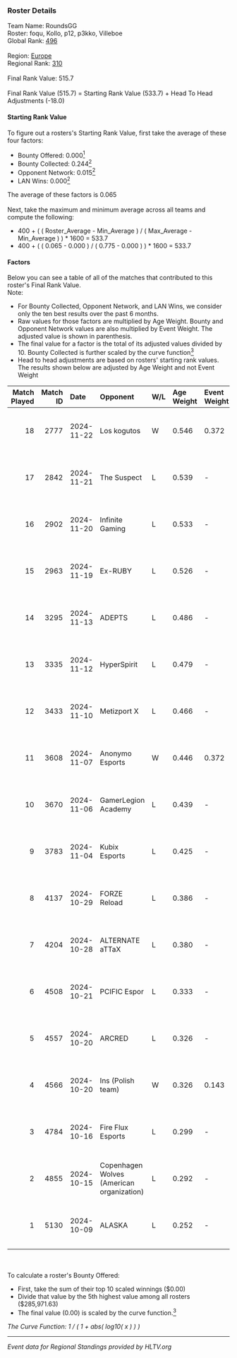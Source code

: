 ### Roster Details<br />
Team Name: RoundsGG<br />
Roster: foqu, Kollo, p12, p3kko, Villeboe<br />
Global Rank: [496](../../standings_global_2025_02_28.md)<br />
<br />
Region: [Europe]( ../../standings_europe_2025_02_28.md)<br />
Regional Rank: [310]( ../../standings_europe_2025_02_28.md)<br />
<br />
Final Rank Value:  515.7<br />
<br />
Final Rank Value (515.7) = Starting Rank Value (533.7) + Head To Head Adjustments (-18.0)<br />

#### Starting Rank Value<br />
To figure out a rosters's Starting Rank Value, first take the average of these four factors:<br />
- Bounty Offered: 0.000[<sup>1</sup>](#table2)
- Bounty Collected: 0.244[<sup>2</sup>](#table1)
- Opponent Network: 0.015[<sup>2</sup>](#table1)
- LAN Wins: 0.000[<sup>2</sup>](#table1)

The average of these factors is 0.065<br />
<br />
Next, take the maximum and minimum average across all teams and compute the following:<br />
- 400 + ( ( Roster_Average - Min_Average ) / ( Max_Average - Min_Average ) ) * 1600 = 533.7
- 400 + ( ( 0.065 - 0.000 ) / ( 0.775 - 0.000 ) ) * 1600 = 533.7


#### Factors<br />
Below you can see a table of all of the matches that contributed to this roster's Final Rank Value.<br />
Note:<br />

- For Bounty Collected, Opponent Network, and LAN Wins, we consider only the ten best results over the past 6 months.
- Raw values for those factors are multiplied by Age Weight. Bounty and Opponent Network values are also multiplied by Event Weight. The adjusted value is shown in parenthesis.
- The final value for a factor is the total of its adjusted values divided by 10. Bounty Collected is further scaled by the curve function[<sup>3</sup>](#curveFunction)
- Head to head adjustments are based on rosters' starting rank values. The results shown below are adjusted by Age Weight and not Event Weight
<span id="table1"></span><br />


| Match Played | Match ID | Date       | Opponent                                  | W/L | Age Weight | Event Weight | Bounty Collected | Opponent Network | LAN Wins  | H2H Adj. | Roster                            |
| -: | -: | :- | :- | :- | :- | :- | :- | :- | :- | -: | :- |
|           18 |     2777 | 2024-11-22 | Los kogutos                               | W   | 0.546      | 0.372        | 0.038 (0.008)    | 0.572 (0.116)    | 0 (0.000) |    15.88 | foqu, Kollo, p12, p3kko, Villeboe |
|           17 |     2842 | 2024-11-21 | The Suspect                               | L   | 0.539      | -            | -                | -                | -         |    -3.94 | foqu, Kollo, p12, p3kko, Villeboe |
|           16 |     2902 | 2024-11-20 | Infinite Gaming                           | L   | 0.533      | -            | -                | -                | -         |    -8.35 | foqu, Kollo, p12, p3kko, Villeboe |
|           15 |     2963 | 2024-11-19 | Ex-RUBY                                   | L   | 0.526      | -            | -                | -                | -         |    -7.23 | foqu, Kollo, p12, p3kko, Villeboe |
|           14 |     3295 | 2024-11-13 | ADEPTS                                    | L   | 0.486      | -            | -                | -                | -         |    -4.02 | foqu, Kollo, p12, p3kko, Villeboe |
|           13 |     3335 | 2024-11-12 | HyperSpirit                               | L   | 0.479      | -            | -                | -                | -         |    -4.64 | foqu, Kollo, p12, p3kko, Villeboe |
|           12 |     3433 | 2024-11-10 | Metizport X                               | L   | 0.466      | -            | -                | -                | -         |    -5.10 | foqu, Kollo, p12, p3kko, Villeboe |
|           11 |     3608 | 2024-11-07 | Anonymo Esports                           | W   | 0.446      | 0.372        | 0.000 (0.000)    | 0.109 (0.018)    | 0 (0.000) |     7.75 | foqu, Kollo, p12, p3kko, Villeboe |
|           10 |     3670 | 2024-11-06 | GamerLegion Academy                       | L   | 0.439      | -            | -                | -                | -         |    -5.95 | foqu, Kollo, p12, p3kko, Villeboe |
|            9 |     3783 | 2024-11-04 | Kubix Esports                             | L   | 0.425      | -            | -                | -                | -         |    -1.26 | foqu, Kollo, p12, p3kko, Villeboe |
|            8 |     4137 | 2024-10-29 | FORZE Reload                              | L   | 0.386      | -            | -                | -                | -         |    -1.46 | foqu, Kollo, p12, p3kko, Villeboe |
|            7 |     4204 | 2024-10-28 | ALTERNATE aTTaX                           | L   | 0.380      | -            | -                | -                | -         |    -1.05 | foqu, Kollo, p12, p3kko, Villeboe |
|            6 |     4508 | 2024-10-21 | PCIFIC Espor                              | L   | 0.333      | -            | -                | -                | -         |    -1.99 | foqu, Kollo, p12, p3kko, Villeboe |
|            5 |     4557 | 2024-10-20 | ARCRED                                    | L   | 0.326      | -            | -                | -                | -         |    -1.92 | foqu, Kollo, p12, p3kko, Villeboe |
|            4 |     4566 | 2024-10-20 | Ins (Polish team)                         | W   | 0.326      | 0.143        | 0.004 (0.000)    | 0.304 (0.014)    | 0 (0.000) |     7.39 | foqu, Kollo, p12, p3kko, Villeboe |
|            3 |     4784 | 2024-10-16 | Fire Flux Esports                         | L   | 0.299      | -            | -                | -                | -         |    -0.82 | foqu, Kollo, p12, p3kko, Villeboe |
|            2 |     4855 | 2024-10-15 | Copenhagen Wolves (American organization) | L   | 0.292      | -            | -                | -                | -         |    -1.00 | foqu, Kollo, p12, p3kko, Villeboe |
|            1 |     5130 | 2024-10-09 | ALASKA                                    | L   | 0.252      | -            | -                | -                | -         |    -0.24 | foqu, Kollo, p12, p3kko, Villeboe |

<br />
<span id="table2"></span><br />
To calculate a roster's Bounty Offered:<br />

- First, take the sum of their top 10 scaled winnings ($0.00)
- Divide that value by the 5th highest value among all rosters ($285,971.63)
- The final value (0.00) is scaled by the curve function.[<sup>3</sup>](#curveFunction)

<span id="curveFunction"></span>_The Curve Function: 1 / ( 1 + abs( log10( x ) ) )_<br />

---
_Event data for Regional Standings provided by HLTV.org_<br />
